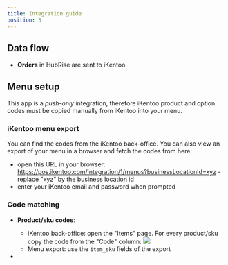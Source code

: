 ```yaml
---
title: Integration guide
position: 3
---
```


## Data flow

- **Orders** in HubRise are sent to iKentoo.

## Menu setup

This app is a *push-only* integration, therefore iKentoo product and option codes must be copied manually from iKentoo into your menu.

### iKentoo menu export

You can find the codes from the iKentoo back-office. You can also view an export of your menu in a browser and fetch the codes from here:
- open this URL in your browser: https://pos.ikentoo.com/integration/1/menus?businessLocationId=xyz - replace "xyz" by the business location id
- enter your iKentoo email and password when prompted

### Code matching

- **Product/sku codes**: 
  - iKentoo back-office: open the "Items" page. For every product/sku copy the code from the "Code" column: ![](/images/integration_sku_codes.png)
  - Menu export: use the `item_sku` fields of the export

-  
 